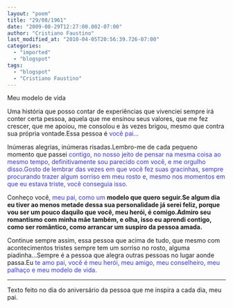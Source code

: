 ```yaml
---
layout: "poem"
title: "29/08/1961"
date: "2009-08-29T12:27:00.002-07:00"
author: "Cristiano Faustino"
last_modified_at: "2010-04-05T20:56:39.726-07:00"
categories:
  - "imported"
  - "blogspot"
tags:
  - "blogspot"
  - "Cristiano Faustino"
---
```


Meu modelo de vida

Uma história que posso contar de experiências que vivenciei sempre irá conter certa pessoa, aquela que me ensinou seus valores, que me fez crescer, que me apoiou, me consolou e às vezes brigou, mesmo que contra sua própria vontade.Essa pessoa é <span style="color: rgb(51, 51, 255);">você pai...

Inúmeras alegrias, inúmeras risadas.Lembro-me de cada pequeno momento que passei </span><span style="color: rgb(51, 51, 255);">contigo, no nosso jeito de pensar na mesma coisa ao mesmo tempo, definitivamente sou parecido com você, e me </span><span style="color: rgb(51, 51, 255);">orgulho disso.Gosto de lembrar das vezes em que você fez suas gracinhas, sempre procurando trazer algum sorriso em meu rosto e, mesmo nos momentos em que eu estava triste, você conseguia isso.

Conheço você, </span><span style="color: rgb(51, 51, 255);">meu pai, como um </span><span style="font-weight: bold;">modelo que quero seguir.Se algum dia eu tiver ao menos metade dessa sua personalidade já serei feliz, porque vou ser um pouco daquilo que você, meu herói, é comigo.Admiro seu romantismo com minha mãe também, e olha, isso eu aprendi contigo, como ser romântico, como arrancar um suspiro da pessoa amada.

Continue sempre assim, essa pessoa que acima de tudo, que mesmo com acontecimentos tristes sempre tem um sorriso no rosto, alguma piadinha...Sempre é a pessoa que alegra outras pessoas no lugar aonde passa.Eu </span><span style="color: rgb(51, 51, 255);">te amo pai, você é meu herói, meu amigo, meu conselheiro, meu palhaço e meu modelo de vida.

---

Texto feito no dia do aniversário da pessoa que me inspira a cada dia, meu pai.</span>